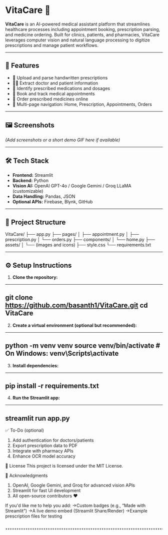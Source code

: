 # VitaCare 🏥

**VitaCare** is an AI-powered medical assistant platform that streamlines healthcare processes including appointment booking, prescription parsing, and medicine ordering. Built for clinics, patients, and pharmacies, VitaCare leverages computer vision and natural language processing to digitize prescriptions and manage patient workflows.

---

## 🚀 Features

- 🧾 Upload and parse handwritten prescriptions  
- 👨‍⚕️ Extract doctor and patient information  
- 💊 Identify prescribed medications and dosages  
- 📅 Book and track medical appointments  
- 🛒 Order prescribed medicines online  
- 📂 Multi-page navigation: Home, Prescription, Appointments, Orders  

---

## 🖼️ Screenshots

*(Add screenshots or a short demo GIF here if available)*

---

## 🛠️ Tech Stack

- **Frontend:** Streamlit  
- **Backend:** Python  
- **Vision AI:** OpenAI GPT-4o / Google Gemini / Groq LLaMA (customizable)  
- **Data Handling:** Pandas, JSON  
- **Optional APIs:** Firebase, Blynk, GitHub  

---

## 📁 Project Structure

VitaCare/
├── app.py
├── pages/
│ ├── appointment.py
│ ├── prescription.py
│ └── orders.py
├── components/
│ └── home.py
├── assets/
│ └── (images and icons)
├── style.css
└── requirements.txt


---

## ⚙️ Setup Instructions

1. **Clone the repository:**
---------------------------------------------------------------
git clone https://github.com/basanth1/VitaCare.git
cd VitaCare
---------------------------------------------------------------



2. **Create a virtual environment (optional but recommended):**
---------------------------------------------------------------
python -m venv venv
source venv/bin/activate  # On Windows: venv\Scripts\activate
---------------------------------------------------------------




3. **Install dependencies:**
---------------------------------------------------------------
pip install -r requirements.txt
---------------------------------------------------------------



4. **Run the Streamlit app:**
---------------------------------------------------------------
streamlit run app.py
---------------------------------------------------------------



✅ To-Do (optional)

 1. Add authentication for doctors/patients
 2. Export prescription data to PDF
 3. Integrate with pharmacy APIs
 4. Enhance OCR model accuracy

📄 License
This project is licensed under the MIT License.

🙌 Acknowledgments
1. OpenAI, Google Gemini, and Groq for advanced vision APIs
2. Streamlit for fast UI development
3. All open-source contributors ❤️

If you'd like me to help you add:
->Custom badges (e.g., “Made with Streamlit”)
->A live demo embed (Streamlit Share/Render)
->Example prescription files for testing


                                        *****************************************************************************************************************************8
